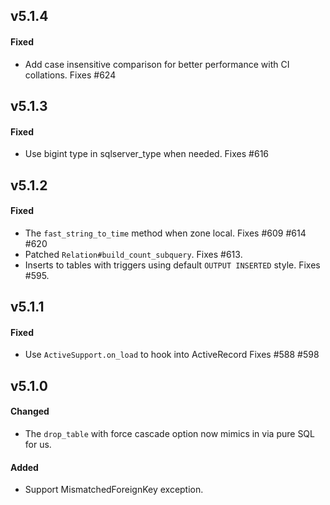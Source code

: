 ## v5.1.4

#### Fixed

* Add case insensitive comparison for better performance with CI collations. Fixes #624


## v5.1.3

#### Fixed

* Use bigint type in sqlserver_type when needed. Fixes #616


## v5.1.2

#### Fixed

* The `fast_string_to_time` method when zone local. Fixes #609 #614 #620
* Patched `Relation#build_count_subquery`. Fixes #613.
* Inserts to tables with triggers using default `OUTPUT INSERTED` style. Fixes #595.


## v5.1.1

#### Fixed

* Use `ActiveSupport.on_load` to hook into ActiveRecord Fixes #588 #598


## v5.1.0

#### Changed

* The `drop_table` with force cascade option now mimics in via pure SQL for us.

#### Added

* Support MismatchedForeignKey exception.

